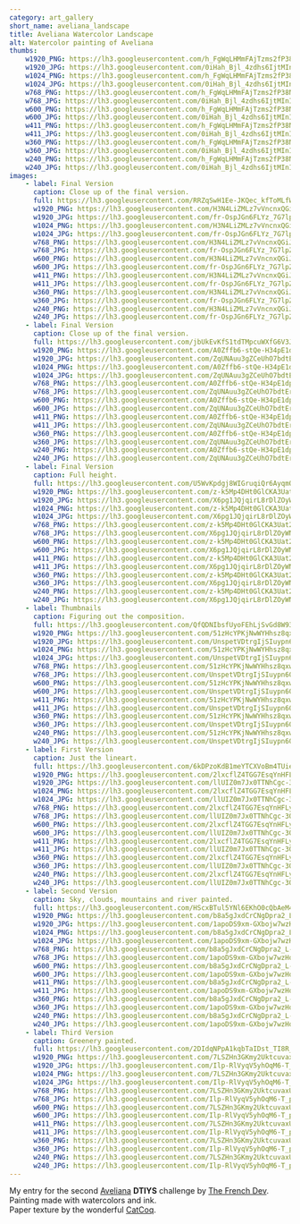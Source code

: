 ```yaml
---
category: art_gallery
short_name: aveliana_landscape
title: Aveliana Watercolor Landscape
alt: Watercolor painting of Aveliana
thumbs:
    w1920_PNG: https://lh3.googleusercontent.com/h_FgWqLHMmFAjTzms2fP38NYw8S-oqjWVgHpQ-92Kkk7eqdMqIpcWPL9ZHXygbfmRcxgI_RIEKLuQdrPEIFvzCWOEvRiNP5TIMO-Q9WHbFBbMbATodAFi_3ZsT0lqf4MzkyM5RpEmw=w355
    w1920_JPG: https://lh3.googleusercontent.com/0iHah_Bjl_4zdhs6IjtMInIVBAweijsY6p3vSbug5FQbR8tQrdEOanXDR7n9oxQ8ViXK9yU0nWC8qLrhCJRvyGFZoKqzoTKZawezqS9OUMpM4lGbkszU2I8X8ZrDUdFYkL3C9_6ZEg=w355
    w1024_PNG: https://lh3.googleusercontent.com/h_FgWqLHMmFAjTzms2fP38NYw8S-oqjWVgHpQ-92Kkk7eqdMqIpcWPL9ZHXygbfmRcxgI_RIEKLuQdrPEIFvzCWOEvRiNP5TIMO-Q9WHbFBbMbATodAFi_3ZsT0lqf4MzkyM5RpEmw=w284
    w1024_JPG: https://lh3.googleusercontent.com/0iHah_Bjl_4zdhs6IjtMInIVBAweijsY6p3vSbug5FQbR8tQrdEOanXDR7n9oxQ8ViXK9yU0nWC8qLrhCJRvyGFZoKqzoTKZawezqS9OUMpM4lGbkszU2I8X8ZrDUdFYkL3C9_6ZEg=w284
    w768_PNG: https://lh3.googleusercontent.com/h_FgWqLHMmFAjTzms2fP38NYw8S-oqjWVgHpQ-92Kkk7eqdMqIpcWPL9ZHXygbfmRcxgI_RIEKLuQdrPEIFvzCWOEvRiNP5TIMO-Q9WHbFBbMbATodAFi_3ZsT0lqf4MzkyM5RpEmw=w213
    w768_JPG: https://lh3.googleusercontent.com/0iHah_Bjl_4zdhs6IjtMInIVBAweijsY6p3vSbug5FQbR8tQrdEOanXDR7n9oxQ8ViXK9yU0nWC8qLrhCJRvyGFZoKqzoTKZawezqS9OUMpM4lGbkszU2I8X8ZrDUdFYkL3C9_6ZEg=w213
    w600_PNG: https://lh3.googleusercontent.com/h_FgWqLHMmFAjTzms2fP38NYw8S-oqjWVgHpQ-92Kkk7eqdMqIpcWPL9ZHXygbfmRcxgI_RIEKLuQdrPEIFvzCWOEvRiNP5TIMO-Q9WHbFBbMbATodAFi_3ZsT0lqf4MzkyM5RpEmw=w166
    w600_JPG: https://lh3.googleusercontent.com/0iHah_Bjl_4zdhs6IjtMInIVBAweijsY6p3vSbug5FQbR8tQrdEOanXDR7n9oxQ8ViXK9yU0nWC8qLrhCJRvyGFZoKqzoTKZawezqS9OUMpM4lGbkszU2I8X8ZrDUdFYkL3C9_6ZEg=w166
    w411_PNG: https://lh3.googleusercontent.com/h_FgWqLHMmFAjTzms2fP38NYw8S-oqjWVgHpQ-92Kkk7eqdMqIpcWPL9ZHXygbfmRcxgI_RIEKLuQdrPEIFvzCWOEvRiNP5TIMO-Q9WHbFBbMbATodAFi_3ZsT0lqf4MzkyM5RpEmw=w114
    w411_JPG: https://lh3.googleusercontent.com/0iHah_Bjl_4zdhs6IjtMInIVBAweijsY6p3vSbug5FQbR8tQrdEOanXDR7n9oxQ8ViXK9yU0nWC8qLrhCJRvyGFZoKqzoTKZawezqS9OUMpM4lGbkszU2I8X8ZrDUdFYkL3C9_6ZEg=w114
    w360_PNG: https://lh3.googleusercontent.com/h_FgWqLHMmFAjTzms2fP38NYw8S-oqjWVgHpQ-92Kkk7eqdMqIpcWPL9ZHXygbfmRcxgI_RIEKLuQdrPEIFvzCWOEvRiNP5TIMO-Q9WHbFBbMbATodAFi_3ZsT0lqf4MzkyM5RpEmw=w100
    w360_JPG: https://lh3.googleusercontent.com/0iHah_Bjl_4zdhs6IjtMInIVBAweijsY6p3vSbug5FQbR8tQrdEOanXDR7n9oxQ8ViXK9yU0nWC8qLrhCJRvyGFZoKqzoTKZawezqS9OUMpM4lGbkszU2I8X8ZrDUdFYkL3C9_6ZEg=w100
    w240_PNG: https://lh3.googleusercontent.com/h_FgWqLHMmFAjTzms2fP38NYw8S-oqjWVgHpQ-92Kkk7eqdMqIpcWPL9ZHXygbfmRcxgI_RIEKLuQdrPEIFvzCWOEvRiNP5TIMO-Q9WHbFBbMbATodAFi_3ZsT0lqf4MzkyM5RpEmw=w66
    w240_JPG: https://lh3.googleusercontent.com/0iHah_Bjl_4zdhs6IjtMInIVBAweijsY6p3vSbug5FQbR8tQrdEOanXDR7n9oxQ8ViXK9yU0nWC8qLrhCJRvyGFZoKqzoTKZawezqS9OUMpM4lGbkszU2I8X8ZrDUdFYkL3C9_6ZEg=w66
images:
    - label: Final Version
      caption: Close up of the final version.
      full: https://lh3.googleusercontent.com/RRZqSwH1Ee-JKQec_kfToMLfWBXXYYmSwwBHiv6nyGeiV6vYJqUlMmB2oxpLe2SIxHy3RIDN9YmLSZvAFY677T35syloGG8zPiNfg2SqP3lJUEoh4an4Wb_imq9DFOaCfFYvu7OE3w=w1080-h1080
      w1920_PNG: https://lh3.googleusercontent.com/H3N4LiZMLz7vVncnxQGiJO9v1aTVNoi8TxyQVP-Fz9s6utYCrGlJWF-Hja7ur3yEYG_SQwuSDVWoMB_0WTMkewbrcXm2Wn5I6oXjD-mAcrHPiDqq7YBb-5-7Z9pER5dwOVHDQ7eO_A=w850
      w1920_JPG: https://lh3.googleusercontent.com/fr-OspJGn6FLYz_7G7lpZ9a08d4G6VdXX_d_OUoK59E4u9ejyGcdfXBsz0brSMMHFaunq5OVH1Ga2dv89X_kErF-_vcTxqz2t_vAuTpMLpwcrj-m6ooRD1R3h1RFBHMyd4dM5Q5hcw=w850
      w1024_PNG: https://lh3.googleusercontent.com/H3N4LiZMLz7vVncnxQGiJO9v1aTVNoi8TxyQVP-Fz9s6utYCrGlJWF-Hja7ur3yEYG_SQwuSDVWoMB_0WTMkewbrcXm2Wn5I6oXjD-mAcrHPiDqq7YBb-5-7Z9pER5dwOVHDQ7eO_A=w711
      w1024_JPG: https://lh3.googleusercontent.com/fr-OspJGn6FLYz_7G7lpZ9a08d4G6VdXX_d_OUoK59E4u9ejyGcdfXBsz0brSMMHFaunq5OVH1Ga2dv89X_kErF-_vcTxqz2t_vAuTpMLpwcrj-m6ooRD1R3h1RFBHMyd4dM5Q5hcw=w711
      w768_PNG: https://lh3.googleusercontent.com/H3N4LiZMLz7vVncnxQGiJO9v1aTVNoi8TxyQVP-Fz9s6utYCrGlJWF-Hja7ur3yEYG_SQwuSDVWoMB_0WTMkewbrcXm2Wn5I6oXjD-mAcrHPiDqq7YBb-5-7Z9pER5dwOVHDQ7eO_A=w533
      w768_JPG: https://lh3.googleusercontent.com/fr-OspJGn6FLYz_7G7lpZ9a08d4G6VdXX_d_OUoK59E4u9ejyGcdfXBsz0brSMMHFaunq5OVH1Ga2dv89X_kErF-_vcTxqz2t_vAuTpMLpwcrj-m6ooRD1R3h1RFBHMyd4dM5Q5hcw=w533
      w600_PNG: https://lh3.googleusercontent.com/H3N4LiZMLz7vVncnxQGiJO9v1aTVNoi8TxyQVP-Fz9s6utYCrGlJWF-Hja7ur3yEYG_SQwuSDVWoMB_0WTMkewbrcXm2Wn5I6oXjD-mAcrHPiDqq7YBb-5-7Z9pER5dwOVHDQ7eO_A=w416
      w600_JPG: https://lh3.googleusercontent.com/fr-OspJGn6FLYz_7G7lpZ9a08d4G6VdXX_d_OUoK59E4u9ejyGcdfXBsz0brSMMHFaunq5OVH1Ga2dv89X_kErF-_vcTxqz2t_vAuTpMLpwcrj-m6ooRD1R3h1RFBHMyd4dM5Q5hcw=w416
      w411_PNG: https://lh3.googleusercontent.com/H3N4LiZMLz7vVncnxQGiJO9v1aTVNoi8TxyQVP-Fz9s6utYCrGlJWF-Hja7ur3yEYG_SQwuSDVWoMB_0WTMkewbrcXm2Wn5I6oXjD-mAcrHPiDqq7YBb-5-7Z9pER5dwOVHDQ7eO_A=w285
      w411_JPG: https://lh3.googleusercontent.com/fr-OspJGn6FLYz_7G7lpZ9a08d4G6VdXX_d_OUoK59E4u9ejyGcdfXBsz0brSMMHFaunq5OVH1Ga2dv89X_kErF-_vcTxqz2t_vAuTpMLpwcrj-m6ooRD1R3h1RFBHMyd4dM5Q5hcw=w285
      w360_PNG: https://lh3.googleusercontent.com/H3N4LiZMLz7vVncnxQGiJO9v1aTVNoi8TxyQVP-Fz9s6utYCrGlJWF-Hja7ur3yEYG_SQwuSDVWoMB_0WTMkewbrcXm2Wn5I6oXjD-mAcrHPiDqq7YBb-5-7Z9pER5dwOVHDQ7eO_A=w250
      w360_JPG: https://lh3.googleusercontent.com/fr-OspJGn6FLYz_7G7lpZ9a08d4G6VdXX_d_OUoK59E4u9ejyGcdfXBsz0brSMMHFaunq5OVH1Ga2dv89X_kErF-_vcTxqz2t_vAuTpMLpwcrj-m6ooRD1R3h1RFBHMyd4dM5Q5hcw=w250
      w240_PNG: https://lh3.googleusercontent.com/H3N4LiZMLz7vVncnxQGiJO9v1aTVNoi8TxyQVP-Fz9s6utYCrGlJWF-Hja7ur3yEYG_SQwuSDVWoMB_0WTMkewbrcXm2Wn5I6oXjD-mAcrHPiDqq7YBb-5-7Z9pER5dwOVHDQ7eO_A=w166
      w240_JPG: https://lh3.googleusercontent.com/fr-OspJGn6FLYz_7G7lpZ9a08d4G6VdXX_d_OUoK59E4u9ejyGcdfXBsz0brSMMHFaunq5OVH1Ga2dv89X_kErF-_vcTxqz2t_vAuTpMLpwcrj-m6ooRD1R3h1RFBHMyd4dM5Q5hcw=w166
    - label: Final Version
      caption: Close up of the final version.
      full: https://lh3.googleusercontent.com/jbUkEvKfS1tdTMpcuWXfG6V3JEYs-uhuMevl1e3t7r871X_mfCofbYAe6aQ4h6MXFdnWHsLRf-tiQX_gFYp1d3s9lh13tAAaWgTsGKuWnKHQBBwfM-vxTu6ZoYfdDX4g0GW2HSFhKg=w1080-h1080
      w1920_PNG: https://lh3.googleusercontent.com/A0Zffb6-stQe-H34pE1dpma-hnohW622If6cOufMlN-MILTm_cYboxN5apaCi1k4WvXIYet_aEXMsPgxYDCVKfGWwBVsw7l3XLcJ5owR2FjxsukPVc-WGfkdRetwYVmGeDezovjwEA=w850
      w1920_JPG: https://lh3.googleusercontent.com/ZqUNAuu3gZCeUhO7bdtErhk_S6Uya3wPAVXBqssmwyVloY5Y6GC1aHIDFRo5haK5to__bnuWOMIHDZgeL-bYsfoWqyuqWzERtVkMDua7RlhhLBjHXoPH_U6z01WN6vsbKJmkC0yxiw=w850
      w1024_PNG: https://lh3.googleusercontent.com/A0Zffb6-stQe-H34pE1dpma-hnohW622If6cOufMlN-MILTm_cYboxN5apaCi1k4WvXIYet_aEXMsPgxYDCVKfGWwBVsw7l3XLcJ5owR2FjxsukPVc-WGfkdRetwYVmGeDezovjwEA=w711
      w1024_JPG: https://lh3.googleusercontent.com/ZqUNAuu3gZCeUhO7bdtErhk_S6Uya3wPAVXBqssmwyVloY5Y6GC1aHIDFRo5haK5to__bnuWOMIHDZgeL-bYsfoWqyuqWzERtVkMDua7RlhhLBjHXoPH_U6z01WN6vsbKJmkC0yxiw=w711
      w768_PNG: https://lh3.googleusercontent.com/A0Zffb6-stQe-H34pE1dpma-hnohW622If6cOufMlN-MILTm_cYboxN5apaCi1k4WvXIYet_aEXMsPgxYDCVKfGWwBVsw7l3XLcJ5owR2FjxsukPVc-WGfkdRetwYVmGeDezovjwEA=w533
      w768_JPG: https://lh3.googleusercontent.com/ZqUNAuu3gZCeUhO7bdtErhk_S6Uya3wPAVXBqssmwyVloY5Y6GC1aHIDFRo5haK5to__bnuWOMIHDZgeL-bYsfoWqyuqWzERtVkMDua7RlhhLBjHXoPH_U6z01WN6vsbKJmkC0yxiw=w533
      w600_PNG: https://lh3.googleusercontent.com/A0Zffb6-stQe-H34pE1dpma-hnohW622If6cOufMlN-MILTm_cYboxN5apaCi1k4WvXIYet_aEXMsPgxYDCVKfGWwBVsw7l3XLcJ5owR2FjxsukPVc-WGfkdRetwYVmGeDezovjwEA=w416
      w600_JPG: https://lh3.googleusercontent.com/ZqUNAuu3gZCeUhO7bdtErhk_S6Uya3wPAVXBqssmwyVloY5Y6GC1aHIDFRo5haK5to__bnuWOMIHDZgeL-bYsfoWqyuqWzERtVkMDua7RlhhLBjHXoPH_U6z01WN6vsbKJmkC0yxiw=w416
      w411_PNG: https://lh3.googleusercontent.com/A0Zffb6-stQe-H34pE1dpma-hnohW622If6cOufMlN-MILTm_cYboxN5apaCi1k4WvXIYet_aEXMsPgxYDCVKfGWwBVsw7l3XLcJ5owR2FjxsukPVc-WGfkdRetwYVmGeDezovjwEA=w285
      w411_JPG: https://lh3.googleusercontent.com/ZqUNAuu3gZCeUhO7bdtErhk_S6Uya3wPAVXBqssmwyVloY5Y6GC1aHIDFRo5haK5to__bnuWOMIHDZgeL-bYsfoWqyuqWzERtVkMDua7RlhhLBjHXoPH_U6z01WN6vsbKJmkC0yxiw=w285
      w360_PNG: https://lh3.googleusercontent.com/A0Zffb6-stQe-H34pE1dpma-hnohW622If6cOufMlN-MILTm_cYboxN5apaCi1k4WvXIYet_aEXMsPgxYDCVKfGWwBVsw7l3XLcJ5owR2FjxsukPVc-WGfkdRetwYVmGeDezovjwEA=w250
      w360_JPG: https://lh3.googleusercontent.com/ZqUNAuu3gZCeUhO7bdtErhk_S6Uya3wPAVXBqssmwyVloY5Y6GC1aHIDFRo5haK5to__bnuWOMIHDZgeL-bYsfoWqyuqWzERtVkMDua7RlhhLBjHXoPH_U6z01WN6vsbKJmkC0yxiw=w250
      w240_PNG: https://lh3.googleusercontent.com/A0Zffb6-stQe-H34pE1dpma-hnohW622If6cOufMlN-MILTm_cYboxN5apaCi1k4WvXIYet_aEXMsPgxYDCVKfGWwBVsw7l3XLcJ5owR2FjxsukPVc-WGfkdRetwYVmGeDezovjwEA=w166
      w240_JPG: https://lh3.googleusercontent.com/ZqUNAuu3gZCeUhO7bdtErhk_S6Uya3wPAVXBqssmwyVloY5Y6GC1aHIDFRo5haK5to__bnuWOMIHDZgeL-bYsfoWqyuqWzERtVkMDua7RlhhLBjHXoPH_U6z01WN6vsbKJmkC0yxiw=w166
    - label: Final Version
      caption: Full height.
      full: https://lh3.googleusercontent.com/U5WvKpdgj8WIGruqiQr6AyqmQn__v5yUh1CtnocD62XZLpXLhGaD2nJeCAN-VjFFcNXI7UZy580neS90GDECHiKEDYOEw69akjhlclIyDe6-SDhS7GxhnGy_jK0qFNIMaWJXrrnP6Q=w1080-h1080
      w1920_PNG: https://lh3.googleusercontent.com/z-k5Mp4DHt0GlCKA3Uat20GxfQ4ObVmsmKnSrJKh0Vu9KiqUE7n9pXmidA8kyHwUv5c1SvgUhH4PYXHDZ__UwojRLQwsYn8bISqvAHuzIHLxeBASJtG_1y5XHv8gx7ZfQpG-I6f8wQ=w850
      w1920_JPG: https://lh3.googleusercontent.com/X6pg1JQjqirL8rDlZOyWNEMqMjdkj7j8Md3MlimQPC0iavlq_wWseBMVxW2eFJPt4sAizaQiFmgWKWGDLLw4mTcvBNNPvLM0Ct2GtIC8I8iHKv7F4Qc0Zx2mLd-YB_rSMKj_zZHsEA=w850
      w1024_PNG: https://lh3.googleusercontent.com/z-k5Mp4DHt0GlCKA3Uat20GxfQ4ObVmsmKnSrJKh0Vu9KiqUE7n9pXmidA8kyHwUv5c1SvgUhH4PYXHDZ__UwojRLQwsYn8bISqvAHuzIHLxeBASJtG_1y5XHv8gx7ZfQpG-I6f8wQ=w711
      w1024_JPG: https://lh3.googleusercontent.com/X6pg1JQjqirL8rDlZOyWNEMqMjdkj7j8Md3MlimQPC0iavlq_wWseBMVxW2eFJPt4sAizaQiFmgWKWGDLLw4mTcvBNNPvLM0Ct2GtIC8I8iHKv7F4Qc0Zx2mLd-YB_rSMKj_zZHsEA=w711
      w768_PNG: https://lh3.googleusercontent.com/z-k5Mp4DHt0GlCKA3Uat20GxfQ4ObVmsmKnSrJKh0Vu9KiqUE7n9pXmidA8kyHwUv5c1SvgUhH4PYXHDZ__UwojRLQwsYn8bISqvAHuzIHLxeBASJtG_1y5XHv8gx7ZfQpG-I6f8wQ=w533
      w768_JPG: https://lh3.googleusercontent.com/X6pg1JQjqirL8rDlZOyWNEMqMjdkj7j8Md3MlimQPC0iavlq_wWseBMVxW2eFJPt4sAizaQiFmgWKWGDLLw4mTcvBNNPvLM0Ct2GtIC8I8iHKv7F4Qc0Zx2mLd-YB_rSMKj_zZHsEA=w533
      w600_PNG: https://lh3.googleusercontent.com/z-k5Mp4DHt0GlCKA3Uat20GxfQ4ObVmsmKnSrJKh0Vu9KiqUE7n9pXmidA8kyHwUv5c1SvgUhH4PYXHDZ__UwojRLQwsYn8bISqvAHuzIHLxeBASJtG_1y5XHv8gx7ZfQpG-I6f8wQ=w416
      w600_JPG: https://lh3.googleusercontent.com/X6pg1JQjqirL8rDlZOyWNEMqMjdkj7j8Md3MlimQPC0iavlq_wWseBMVxW2eFJPt4sAizaQiFmgWKWGDLLw4mTcvBNNPvLM0Ct2GtIC8I8iHKv7F4Qc0Zx2mLd-YB_rSMKj_zZHsEA=w416
      w411_PNG: https://lh3.googleusercontent.com/z-k5Mp4DHt0GlCKA3Uat20GxfQ4ObVmsmKnSrJKh0Vu9KiqUE7n9pXmidA8kyHwUv5c1SvgUhH4PYXHDZ__UwojRLQwsYn8bISqvAHuzIHLxeBASJtG_1y5XHv8gx7ZfQpG-I6f8wQ=w285
      w411_JPG: https://lh3.googleusercontent.com/X6pg1JQjqirL8rDlZOyWNEMqMjdkj7j8Md3MlimQPC0iavlq_wWseBMVxW2eFJPt4sAizaQiFmgWKWGDLLw4mTcvBNNPvLM0Ct2GtIC8I8iHKv7F4Qc0Zx2mLd-YB_rSMKj_zZHsEA=w285
      w360_PNG: https://lh3.googleusercontent.com/z-k5Mp4DHt0GlCKA3Uat20GxfQ4ObVmsmKnSrJKh0Vu9KiqUE7n9pXmidA8kyHwUv5c1SvgUhH4PYXHDZ__UwojRLQwsYn8bISqvAHuzIHLxeBASJtG_1y5XHv8gx7ZfQpG-I6f8wQ=w250
      w360_JPG: https://lh3.googleusercontent.com/X6pg1JQjqirL8rDlZOyWNEMqMjdkj7j8Md3MlimQPC0iavlq_wWseBMVxW2eFJPt4sAizaQiFmgWKWGDLLw4mTcvBNNPvLM0Ct2GtIC8I8iHKv7F4Qc0Zx2mLd-YB_rSMKj_zZHsEA=w250
      w240_PNG: https://lh3.googleusercontent.com/z-k5Mp4DHt0GlCKA3Uat20GxfQ4ObVmsmKnSrJKh0Vu9KiqUE7n9pXmidA8kyHwUv5c1SvgUhH4PYXHDZ__UwojRLQwsYn8bISqvAHuzIHLxeBASJtG_1y5XHv8gx7ZfQpG-I6f8wQ=w166
      w240_JPG: https://lh3.googleusercontent.com/X6pg1JQjqirL8rDlZOyWNEMqMjdkj7j8Md3MlimQPC0iavlq_wWseBMVxW2eFJPt4sAizaQiFmgWKWGDLLw4mTcvBNNPvLM0Ct2GtIC8I8iHKv7F4Qc0Zx2mLd-YB_rSMKj_zZHsEA=w166
    - label: Thumbnails
      caption: Figuring out the composition.
      full: https://lh3.googleusercontent.com/QfQDNIbsfUyoFEhLjSvGd8W93kHnG7xKyrOhWHKrg3mZGXH2QAw_cku7vbX6e55o27YndJBw7zd2KyaKBgPdmb-qoUeAmUbhugciUeeePVrBV2HbHwmPvgeDDrkRbIqNuSyh_f4-yw=w1080-h1080
      w1920_PNG: https://lh3.googleusercontent.com/51zHcYPKjNwWYHhsz8qxwF040-zruvCBDFEYQMJnhcRApsEdYBTEoRgeFWu8a1cMCbVYH2pLt72G1k1N9kM5EIPvpmBeM4DpPRogPe7XvG748CkhVyhtYBXZM_wUpoChn2EKk9AuMg=w850
      w1920_JPG: https://lh3.googleusercontent.com/UnspetVDtrgIjSIuypn60gFPPhCyyrskfyMVDIa45nH7Xci5Ded8pGaDn61ag7tQuzuLypaOnyoaStfuQjHy6q9eZ2oQkWRlhOq6ARHRr996dPkmIOlYu_EWUBQqNq0YoSP4aEEj3A=w850
      w1024_PNG: https://lh3.googleusercontent.com/51zHcYPKjNwWYHhsz8qxwF040-zruvCBDFEYQMJnhcRApsEdYBTEoRgeFWu8a1cMCbVYH2pLt72G1k1N9kM5EIPvpmBeM4DpPRogPe7XvG748CkhVyhtYBXZM_wUpoChn2EKk9AuMg=w711
      w1024_JPG: https://lh3.googleusercontent.com/UnspetVDtrgIjSIuypn60gFPPhCyyrskfyMVDIa45nH7Xci5Ded8pGaDn61ag7tQuzuLypaOnyoaStfuQjHy6q9eZ2oQkWRlhOq6ARHRr996dPkmIOlYu_EWUBQqNq0YoSP4aEEj3A=w711
      w768_PNG: https://lh3.googleusercontent.com/51zHcYPKjNwWYHhsz8qxwF040-zruvCBDFEYQMJnhcRApsEdYBTEoRgeFWu8a1cMCbVYH2pLt72G1k1N9kM5EIPvpmBeM4DpPRogPe7XvG748CkhVyhtYBXZM_wUpoChn2EKk9AuMg=w533
      w768_JPG: https://lh3.googleusercontent.com/UnspetVDtrgIjSIuypn60gFPPhCyyrskfyMVDIa45nH7Xci5Ded8pGaDn61ag7tQuzuLypaOnyoaStfuQjHy6q9eZ2oQkWRlhOq6ARHRr996dPkmIOlYu_EWUBQqNq0YoSP4aEEj3A=w533
      w600_PNG: https://lh3.googleusercontent.com/51zHcYPKjNwWYHhsz8qxwF040-zruvCBDFEYQMJnhcRApsEdYBTEoRgeFWu8a1cMCbVYH2pLt72G1k1N9kM5EIPvpmBeM4DpPRogPe7XvG748CkhVyhtYBXZM_wUpoChn2EKk9AuMg=w416
      w600_JPG: https://lh3.googleusercontent.com/UnspetVDtrgIjSIuypn60gFPPhCyyrskfyMVDIa45nH7Xci5Ded8pGaDn61ag7tQuzuLypaOnyoaStfuQjHy6q9eZ2oQkWRlhOq6ARHRr996dPkmIOlYu_EWUBQqNq0YoSP4aEEj3A=w416
      w411_PNG: https://lh3.googleusercontent.com/51zHcYPKjNwWYHhsz8qxwF040-zruvCBDFEYQMJnhcRApsEdYBTEoRgeFWu8a1cMCbVYH2pLt72G1k1N9kM5EIPvpmBeM4DpPRogPe7XvG748CkhVyhtYBXZM_wUpoChn2EKk9AuMg=w285
      w411_JPG: https://lh3.googleusercontent.com/UnspetVDtrgIjSIuypn60gFPPhCyyrskfyMVDIa45nH7Xci5Ded8pGaDn61ag7tQuzuLypaOnyoaStfuQjHy6q9eZ2oQkWRlhOq6ARHRr996dPkmIOlYu_EWUBQqNq0YoSP4aEEj3A=w285
      w360_PNG: https://lh3.googleusercontent.com/51zHcYPKjNwWYHhsz8qxwF040-zruvCBDFEYQMJnhcRApsEdYBTEoRgeFWu8a1cMCbVYH2pLt72G1k1N9kM5EIPvpmBeM4DpPRogPe7XvG748CkhVyhtYBXZM_wUpoChn2EKk9AuMg=w250
      w360_JPG: https://lh3.googleusercontent.com/UnspetVDtrgIjSIuypn60gFPPhCyyrskfyMVDIa45nH7Xci5Ded8pGaDn61ag7tQuzuLypaOnyoaStfuQjHy6q9eZ2oQkWRlhOq6ARHRr996dPkmIOlYu_EWUBQqNq0YoSP4aEEj3A=w250
      w240_PNG: https://lh3.googleusercontent.com/51zHcYPKjNwWYHhsz8qxwF040-zruvCBDFEYQMJnhcRApsEdYBTEoRgeFWu8a1cMCbVYH2pLt72G1k1N9kM5EIPvpmBeM4DpPRogPe7XvG748CkhVyhtYBXZM_wUpoChn2EKk9AuMg=w166
      w240_JPG: https://lh3.googleusercontent.com/UnspetVDtrgIjSIuypn60gFPPhCyyrskfyMVDIa45nH7Xci5Ded8pGaDn61ag7tQuzuLypaOnyoaStfuQjHy6q9eZ2oQkWRlhOq6ARHRr996dPkmIOlYu_EWUBQqNq0YoSP4aEEj3A=w166
    - label: First Version
      caption: Just the lineart.
      full: https://lh3.googleusercontent.com/6kDPzoKdB1meYTCXVoBm4TUienEbukpWCtkNK4o-IArctdPirZW2M0873ZGrdpJpIYFLz5Yv0I6XSzzXgfcXb6cSbQGag_Xf2eYMzT9mcc62XpZJFyqQLgK27q2QzBDH4waP24U55Q=w1080-h1080
      w1920_PNG: https://lh3.googleusercontent.com/2lxcflZ4TGG7EsqYnHFLyVA06l3LoOaLI1JPeFtPsAVvUZwp8QFd0jb5Tw-0UhIlKoA8mHMSLz7vDP-2FIcgciwTsB-XhCb1ODA_Zolp-wE7_vFIlFoyd7bYeUyYz1q3iW5IO0Gu_g=w850
      w1920_JPG: https://lh3.googleusercontent.com/llUIZ0m7Jx0TTNhCgc-3Ok16Th7M5IZRu1UpEVt4c6wwJRv9EittT4WLEbJCgqH9xWW_48UKCucxBUy1R4iBCf-XUleNqMbQ-1962UsqPrXVI3EAxBQs9mMmr2Unr33WPpuGHGf_sA=w850
      w1024_PNG: https://lh3.googleusercontent.com/2lxcflZ4TGG7EsqYnHFLyVA06l3LoOaLI1JPeFtPsAVvUZwp8QFd0jb5Tw-0UhIlKoA8mHMSLz7vDP-2FIcgciwTsB-XhCb1ODA_Zolp-wE7_vFIlFoyd7bYeUyYz1q3iW5IO0Gu_g=w711
      w1024_JPG: https://lh3.googleusercontent.com/llUIZ0m7Jx0TTNhCgc-3Ok16Th7M5IZRu1UpEVt4c6wwJRv9EittT4WLEbJCgqH9xWW_48UKCucxBUy1R4iBCf-XUleNqMbQ-1962UsqPrXVI3EAxBQs9mMmr2Unr33WPpuGHGf_sA=w711
      w768_PNG: https://lh3.googleusercontent.com/2lxcflZ4TGG7EsqYnHFLyVA06l3LoOaLI1JPeFtPsAVvUZwp8QFd0jb5Tw-0UhIlKoA8mHMSLz7vDP-2FIcgciwTsB-XhCb1ODA_Zolp-wE7_vFIlFoyd7bYeUyYz1q3iW5IO0Gu_g=w533
      w768_JPG: https://lh3.googleusercontent.com/llUIZ0m7Jx0TTNhCgc-3Ok16Th7M5IZRu1UpEVt4c6wwJRv9EittT4WLEbJCgqH9xWW_48UKCucxBUy1R4iBCf-XUleNqMbQ-1962UsqPrXVI3EAxBQs9mMmr2Unr33WPpuGHGf_sA=w533
      w600_PNG: https://lh3.googleusercontent.com/2lxcflZ4TGG7EsqYnHFLyVA06l3LoOaLI1JPeFtPsAVvUZwp8QFd0jb5Tw-0UhIlKoA8mHMSLz7vDP-2FIcgciwTsB-XhCb1ODA_Zolp-wE7_vFIlFoyd7bYeUyYz1q3iW5IO0Gu_g=w416
      w600_JPG: https://lh3.googleusercontent.com/llUIZ0m7Jx0TTNhCgc-3Ok16Th7M5IZRu1UpEVt4c6wwJRv9EittT4WLEbJCgqH9xWW_48UKCucxBUy1R4iBCf-XUleNqMbQ-1962UsqPrXVI3EAxBQs9mMmr2Unr33WPpuGHGf_sA=w416
      w411_PNG: https://lh3.googleusercontent.com/2lxcflZ4TGG7EsqYnHFLyVA06l3LoOaLI1JPeFtPsAVvUZwp8QFd0jb5Tw-0UhIlKoA8mHMSLz7vDP-2FIcgciwTsB-XhCb1ODA_Zolp-wE7_vFIlFoyd7bYeUyYz1q3iW5IO0Gu_g=w285
      w411_JPG: https://lh3.googleusercontent.com/llUIZ0m7Jx0TTNhCgc-3Ok16Th7M5IZRu1UpEVt4c6wwJRv9EittT4WLEbJCgqH9xWW_48UKCucxBUy1R4iBCf-XUleNqMbQ-1962UsqPrXVI3EAxBQs9mMmr2Unr33WPpuGHGf_sA=w285
      w360_PNG: https://lh3.googleusercontent.com/2lxcflZ4TGG7EsqYnHFLyVA06l3LoOaLI1JPeFtPsAVvUZwp8QFd0jb5Tw-0UhIlKoA8mHMSLz7vDP-2FIcgciwTsB-XhCb1ODA_Zolp-wE7_vFIlFoyd7bYeUyYz1q3iW5IO0Gu_g=w250
      w360_JPG: https://lh3.googleusercontent.com/llUIZ0m7Jx0TTNhCgc-3Ok16Th7M5IZRu1UpEVt4c6wwJRv9EittT4WLEbJCgqH9xWW_48UKCucxBUy1R4iBCf-XUleNqMbQ-1962UsqPrXVI3EAxBQs9mMmr2Unr33WPpuGHGf_sA=w250
      w240_PNG: https://lh3.googleusercontent.com/2lxcflZ4TGG7EsqYnHFLyVA06l3LoOaLI1JPeFtPsAVvUZwp8QFd0jb5Tw-0UhIlKoA8mHMSLz7vDP-2FIcgciwTsB-XhCb1ODA_Zolp-wE7_vFIlFoyd7bYeUyYz1q3iW5IO0Gu_g=w166
      w240_JPG: https://lh3.googleusercontent.com/llUIZ0m7Jx0TTNhCgc-3Ok16Th7M5IZRu1UpEVt4c6wwJRv9EittT4WLEbJCgqH9xWW_48UKCucxBUy1R4iBCf-XUleNqMbQ-1962UsqPrXVI3EAxBQs9mMmr2Unr33WPpuGHGf_sA=w166
    - label: Second Version
      caption: Sky, clouds, mountains and river painted.
      full: https://lh3.googleusercontent.com/HScxBTul5YNl6EKhO0cQbAeM4-TQ4k6n18YkTbf8ZPW3g6Ze3iErksrWwaB6mnekHfjbsvnsffB3YmgXMP79B12uvzf4PpDY0px5EHVyXg0onr70EsttXSKkelb7eCgRU2CToK3F2A=w1080-h1080
      w1920_PNG: https://lh3.googleusercontent.com/b8a5gJxdCrCNgDpra2_L-vyZ1rfgG0afYXnnbhG0IVdoYdrmiOet98WGJ3LThlLzqa7TihsUOs3QzABAta1YJJ39sVwK9GP04Yk0RdKnvp9VbFdnBVsOdvvsOEnN62c4Pk9blHxxeQ=w850
      w1920_JPG: https://lh3.googleusercontent.com/1apoDS9xm-GXbojw7wzHo40tB_3HX0hX1dJDf_tYVKtrOTNFtrQBAw5VzahY_UOCr7Ff1ExFh8auw0_2qYzQMlkPFklsMBGjfFAKMH-UtBtYHutSIx9ukV6cMDejMillXjKeUfThNA=w850
      w1024_PNG: https://lh3.googleusercontent.com/b8a5gJxdCrCNgDpra2_L-vyZ1rfgG0afYXnnbhG0IVdoYdrmiOet98WGJ3LThlLzqa7TihsUOs3QzABAta1YJJ39sVwK9GP04Yk0RdKnvp9VbFdnBVsOdvvsOEnN62c4Pk9blHxxeQ=w711
      w1024_JPG: https://lh3.googleusercontent.com/1apoDS9xm-GXbojw7wzHo40tB_3HX0hX1dJDf_tYVKtrOTNFtrQBAw5VzahY_UOCr7Ff1ExFh8auw0_2qYzQMlkPFklsMBGjfFAKMH-UtBtYHutSIx9ukV6cMDejMillXjKeUfThNA=w711
      w768_PNG: https://lh3.googleusercontent.com/b8a5gJxdCrCNgDpra2_L-vyZ1rfgG0afYXnnbhG0IVdoYdrmiOet98WGJ3LThlLzqa7TihsUOs3QzABAta1YJJ39sVwK9GP04Yk0RdKnvp9VbFdnBVsOdvvsOEnN62c4Pk9blHxxeQ=w533
      w768_JPG: https://lh3.googleusercontent.com/1apoDS9xm-GXbojw7wzHo40tB_3HX0hX1dJDf_tYVKtrOTNFtrQBAw5VzahY_UOCr7Ff1ExFh8auw0_2qYzQMlkPFklsMBGjfFAKMH-UtBtYHutSIx9ukV6cMDejMillXjKeUfThNA=w533
      w600_PNG: https://lh3.googleusercontent.com/b8a5gJxdCrCNgDpra2_L-vyZ1rfgG0afYXnnbhG0IVdoYdrmiOet98WGJ3LThlLzqa7TihsUOs3QzABAta1YJJ39sVwK9GP04Yk0RdKnvp9VbFdnBVsOdvvsOEnN62c4Pk9blHxxeQ=w416
      w600_JPG: https://lh3.googleusercontent.com/1apoDS9xm-GXbojw7wzHo40tB_3HX0hX1dJDf_tYVKtrOTNFtrQBAw5VzahY_UOCr7Ff1ExFh8auw0_2qYzQMlkPFklsMBGjfFAKMH-UtBtYHutSIx9ukV6cMDejMillXjKeUfThNA=w416
      w411_PNG: https://lh3.googleusercontent.com/b8a5gJxdCrCNgDpra2_L-vyZ1rfgG0afYXnnbhG0IVdoYdrmiOet98WGJ3LThlLzqa7TihsUOs3QzABAta1YJJ39sVwK9GP04Yk0RdKnvp9VbFdnBVsOdvvsOEnN62c4Pk9blHxxeQ=w285
      w411_JPG: https://lh3.googleusercontent.com/1apoDS9xm-GXbojw7wzHo40tB_3HX0hX1dJDf_tYVKtrOTNFtrQBAw5VzahY_UOCr7Ff1ExFh8auw0_2qYzQMlkPFklsMBGjfFAKMH-UtBtYHutSIx9ukV6cMDejMillXjKeUfThNA=w285
      w360_PNG: https://lh3.googleusercontent.com/b8a5gJxdCrCNgDpra2_L-vyZ1rfgG0afYXnnbhG0IVdoYdrmiOet98WGJ3LThlLzqa7TihsUOs3QzABAta1YJJ39sVwK9GP04Yk0RdKnvp9VbFdnBVsOdvvsOEnN62c4Pk9blHxxeQ=w250
      w360_JPG: https://lh3.googleusercontent.com/1apoDS9xm-GXbojw7wzHo40tB_3HX0hX1dJDf_tYVKtrOTNFtrQBAw5VzahY_UOCr7Ff1ExFh8auw0_2qYzQMlkPFklsMBGjfFAKMH-UtBtYHutSIx9ukV6cMDejMillXjKeUfThNA=w250
      w240_PNG: https://lh3.googleusercontent.com/b8a5gJxdCrCNgDpra2_L-vyZ1rfgG0afYXnnbhG0IVdoYdrmiOet98WGJ3LThlLzqa7TihsUOs3QzABAta1YJJ39sVwK9GP04Yk0RdKnvp9VbFdnBVsOdvvsOEnN62c4Pk9blHxxeQ=w166
      w240_JPG: https://lh3.googleusercontent.com/1apoDS9xm-GXbojw7wzHo40tB_3HX0hX1dJDf_tYVKtrOTNFtrQBAw5VzahY_UOCr7Ff1ExFh8auw0_2qYzQMlkPFklsMBGjfFAKMH-UtBtYHutSIx9ukV6cMDejMillXjKeUfThNA=w166
    - label: Third Version
      caption: Greenery painted.
      full: https://lh3.googleusercontent.com/2DIdqNPpA1kqbTaIDst_TI8R__WnQ12gLtCLEWXdZtKMd_nYAuojB72zvoGuUaEHhdQTwLeGxHj7XJa7o9nofbMsbrmOwEx3cYOKUPY-iOKZzfF7KVunpL5UJ6IbH7Csw5D8CzlmCQ=w1080-h1080
      w1920_PNG: https://lh3.googleusercontent.com/7LSZHn3GKmy2UktcuvaxUmwb_U3il5TS0sBf8efRwzrV_xjBcZiMjXPIUm6n2-ipaEv-NKfJJ_EjC4lN93kWxyQlwmfq66fgzNP0dUxiyIxPmihVsB8P4b_00tikjR0V9J37wQK3ZA=w850
      w1920_JPG: https://lh3.googleusercontent.com/Ilp-RlVyqV5yhOqM6-T_pKG3UPXPDSmwFMOupvh6dRrUT2aXJdwet-8RgJpm37_vJzmvg5eVDIVsZo-Y5NTZNhDQ3-D42TM7VRBvjDniN5ytCbR9SzJMgaf91ClZYfbDfDs21qhhSg=w850
      w1024_PNG: https://lh3.googleusercontent.com/7LSZHn3GKmy2UktcuvaxUmwb_U3il5TS0sBf8efRwzrV_xjBcZiMjXPIUm6n2-ipaEv-NKfJJ_EjC4lN93kWxyQlwmfq66fgzNP0dUxiyIxPmihVsB8P4b_00tikjR0V9J37wQK3ZA=w711
      w1024_JPG: https://lh3.googleusercontent.com/Ilp-RlVyqV5yhOqM6-T_pKG3UPXPDSmwFMOupvh6dRrUT2aXJdwet-8RgJpm37_vJzmvg5eVDIVsZo-Y5NTZNhDQ3-D42TM7VRBvjDniN5ytCbR9SzJMgaf91ClZYfbDfDs21qhhSg=w711
      w768_PNG: https://lh3.googleusercontent.com/7LSZHn3GKmy2UktcuvaxUmwb_U3il5TS0sBf8efRwzrV_xjBcZiMjXPIUm6n2-ipaEv-NKfJJ_EjC4lN93kWxyQlwmfq66fgzNP0dUxiyIxPmihVsB8P4b_00tikjR0V9J37wQK3ZA=w533
      w768_JPG: https://lh3.googleusercontent.com/Ilp-RlVyqV5yhOqM6-T_pKG3UPXPDSmwFMOupvh6dRrUT2aXJdwet-8RgJpm37_vJzmvg5eVDIVsZo-Y5NTZNhDQ3-D42TM7VRBvjDniN5ytCbR9SzJMgaf91ClZYfbDfDs21qhhSg=w533
      w600_PNG: https://lh3.googleusercontent.com/7LSZHn3GKmy2UktcuvaxUmwb_U3il5TS0sBf8efRwzrV_xjBcZiMjXPIUm6n2-ipaEv-NKfJJ_EjC4lN93kWxyQlwmfq66fgzNP0dUxiyIxPmihVsB8P4b_00tikjR0V9J37wQK3ZA=w416
      w600_JPG: https://lh3.googleusercontent.com/Ilp-RlVyqV5yhOqM6-T_pKG3UPXPDSmwFMOupvh6dRrUT2aXJdwet-8RgJpm37_vJzmvg5eVDIVsZo-Y5NTZNhDQ3-D42TM7VRBvjDniN5ytCbR9SzJMgaf91ClZYfbDfDs21qhhSg=w416
      w411_PNG: https://lh3.googleusercontent.com/7LSZHn3GKmy2UktcuvaxUmwb_U3il5TS0sBf8efRwzrV_xjBcZiMjXPIUm6n2-ipaEv-NKfJJ_EjC4lN93kWxyQlwmfq66fgzNP0dUxiyIxPmihVsB8P4b_00tikjR0V9J37wQK3ZA=w285
      w411_JPG: https://lh3.googleusercontent.com/Ilp-RlVyqV5yhOqM6-T_pKG3UPXPDSmwFMOupvh6dRrUT2aXJdwet-8RgJpm37_vJzmvg5eVDIVsZo-Y5NTZNhDQ3-D42TM7VRBvjDniN5ytCbR9SzJMgaf91ClZYfbDfDs21qhhSg=w285
      w360_PNG: https://lh3.googleusercontent.com/7LSZHn3GKmy2UktcuvaxUmwb_U3il5TS0sBf8efRwzrV_xjBcZiMjXPIUm6n2-ipaEv-NKfJJ_EjC4lN93kWxyQlwmfq66fgzNP0dUxiyIxPmihVsB8P4b_00tikjR0V9J37wQK3ZA=w250
      w360_JPG: https://lh3.googleusercontent.com/Ilp-RlVyqV5yhOqM6-T_pKG3UPXPDSmwFMOupvh6dRrUT2aXJdwet-8RgJpm37_vJzmvg5eVDIVsZo-Y5NTZNhDQ3-D42TM7VRBvjDniN5ytCbR9SzJMgaf91ClZYfbDfDs21qhhSg=w250
      w240_PNG: https://lh3.googleusercontent.com/7LSZHn3GKmy2UktcuvaxUmwb_U3il5TS0sBf8efRwzrV_xjBcZiMjXPIUm6n2-ipaEv-NKfJJ_EjC4lN93kWxyQlwmfq66fgzNP0dUxiyIxPmihVsB8P4b_00tikjR0V9J37wQK3ZA=w166
      w240_JPG: https://lh3.googleusercontent.com/Ilp-RlVyqV5yhOqM6-T_pKG3UPXPDSmwFMOupvh6dRrUT2aXJdwet-8RgJpm37_vJzmvg5eVDIVsZo-Y5NTZNhDQ3-D42TM7VRBvjDniN5ytCbR9SzJMgaf91ClZYfbDfDs21qhhSg=w166
---
```


My entry for the second [Aveliana](https://gamejolt.com/games/Aveliana/500900) **DTIYS** challenge by [The French Dev](https://www.instagram.com/thefrenchdev/). Painting made with watercolors and ink.  
Paper texture by the wonderful [CatCoq](https://www.instagram.com/catcoq/).
